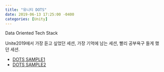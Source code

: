 ```yaml
---
title: "유니티 DOTS"
date: 2019-06-13 17:25:00 -0400
categories: [Unity]
---
```


Data Oriented Tech Stack

Unite2019에서 가장 듣고 싶었던 세션, 가장 기억에 남는 세션, 빨리 공부욕구 들게 했던 세션.

- [DOTS SAMPLE1](https://github.com/UnityTechnologies/AngryBots_ECS)
- [DOTS SAMPLE2](https://github.com/Unity-Technologies/EntityComponentSystemSamples)
